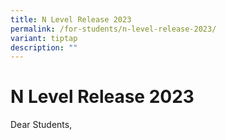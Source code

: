 ```yaml
---
title: N Level Release 2023
permalink: /for-students/n-level-release-2023/
variant: tiptap
description: ""
---
```

<h1>N Level Release 2023</h1><p></p><p>Dear Students,</p><p></p>